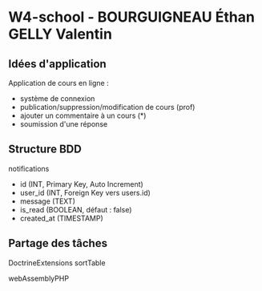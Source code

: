 # W4-school - BOURGUIGNEAU Éthan GELLY Valentin

## Idées d'application

Application de cours en ligne :

- système de connexion
- publication/suppression/modification de cours (prof)
- ajouter un commentaire à un cours (*)
- soumission d'une réponse

## Structure BDD

notifications
* id (INT, Primary Key, Auto Increment)
* user_id (INT, Foreign Key vers users.id)
* message (TEXT)
* is_read (BOOLEAN, défaut : false)
* created_at (TIMESTAMP)
## Partage des tâches


DoctrineExtensions sortTable

webAssemblyPHP 